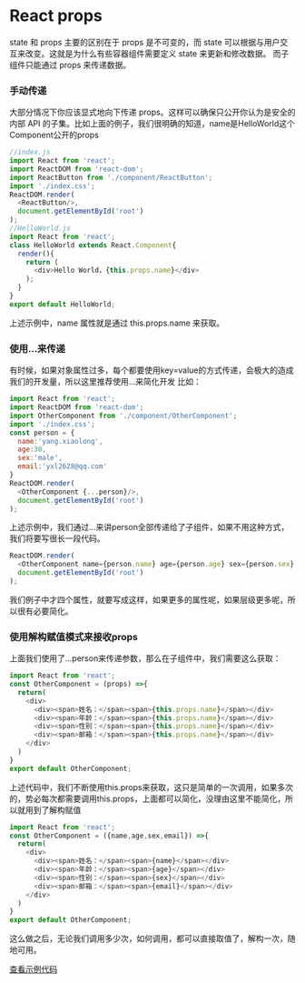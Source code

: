 # React props
state 和 props 主要的区别在于 props 是不可变的，而 state 可以根据与用户交互来改变。这就是为什么有些容器组件需要定义 state 来更新和修改数据。 而子组件只能通过 props 来传递数据。
### 手动传递
大部分情况下你应该显式地向下传递 props。这样可以确保只公开你认为是安全的内部 API 的子集。比如上面的例子，我们很明确的知道，name是HelloWorld这个Component公开的props
```javascript
//index.js
import React from 'react';
import ReactDOM from 'react-dom';
import ReactButton from './component/ReactButton';
import './index.css';
ReactDOM.render(
  <ReactButton/>,
  document.getElementById('root')
);
//HelloWorld.js
import React from 'react';
class HelloWorld extends React.Component{
  render(){
    return (
      <div>Hello World，{this.props.name}</div>
    );
  }
}
export default HelloWorld;
```
上述示例中，name 属性就是通过 this.props.name 来获取。

### 使用...来传递
有时候，如果对象属性过多，每个都要使用key=value的方式传递，会极大的造成我们的开发量，所以这里推荐使用...来简化开发
比如：
```javascript
import React from 'react';
import ReactDOM from 'react-dom';
import OtherComponent from './component/OtherComponent';
import './index.css';
const person = {
  name:'yang.xiaolong',
  age:30,
  sex:'male',
  email:'yxl2628@qq.com'
}
ReactDOM.render(
  <OtherComponent {...person}/>,
  document.getElementById('root')
);
```
上述示例中，我们通过...来讲person全部传递给了子组件，如果不用这种方式，我们将要写很长一段代码。
```javascript
ReactDOM.render(
  <OtherComponent name={person.name} age={person.age} sex={person.sex} email={person.email}/>,
  document.getElementById('root')
);
```
我们例子中才四个属性，就要写成这样，如果更多的属性呢，如果层级更多呢，所以很有必要简化。

### 使用解构赋值模式来接收props
上面我们使用了...person来传递参数，那么在子组件中，我们需要这么获取：
```javascript
import React from 'react';
const OtherComponent = (props) =>{
  return(
    <div>
      <div><span>姓名：</span><span>{this.props.name}</span></div>
      <div><span>年龄：</span><span>{this.props.name}</span></div>
      <div><span>性别：</span><span>{this.props.name}</span></div>
      <div><span>邮箱：</span><span>{this.props.name}</span></div>
    </div>
  )
}
export default OtherComponent;
```
上述代码中，我们不断使用this.props来获取，这只是简单的一次调用，如果多次的，势必每次都需要调用this.props，上面都可以简化，没理由这里不能简化，所以就用到了解构赋值
```javascript
import React from 'react';
const OtherComponent = ({name,age,sex,email}) =>{
  return(
    <div>
      <div><span>姓名：</span><span>{name}</span></div>
      <div><span>年龄：</span><span>{age}</span></div>
      <div><span>性别：</span><span>{sex}</span></div>
      <div><span>邮箱：</span><span>{email}</span></div>
    </div>
  )
}
export default OtherComponent;
```
这么做之后，无论我们调用多少次，如何调用，都可以直接取值了，解构一次，随地可用。

[查看示例代码](https://github.com/yxl2628/reactjs/blob/master/code/props)
